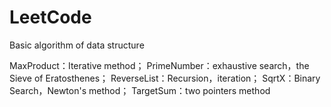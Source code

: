 # LeetCode
Basic algorithm of data structure


MaxProduct：Iterative method；
PrimeNumber：exhaustive search，the Sieve of Eratosthenes；
ReverseList：Recursion，iteration；
SqrtX：Binary Search，Newton's method；
TargetSum：two pointers method
